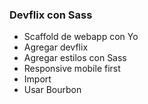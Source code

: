 ### Devflix con Sass

* Scaffold de webapp con Yo
* Agregar devflix
* Agregar estilos con Sass
* Responsive mobile first
* Import
* Usar Bourbon